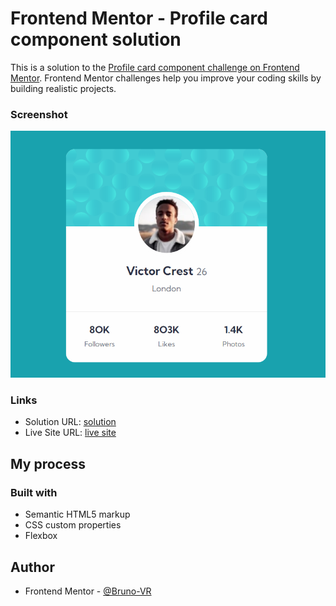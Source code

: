 # Frontend Mentor - Profile card component solution

This is a solution to the [Profile card component challenge on Frontend Mentor](https://www.frontendmentor.io/challenges/profile-card-component-cfArpWshJ). Frontend Mentor challenges help you improve your coding skills by building realistic projects. 

### Screenshot

![](./images/profile-card.png)

### Links

- Solution URL: [solution](https://your-solution-url.com)
- Live Site URL: [live site](https://your-live-site-url.com)

## My process

### Built with

- Semantic HTML5 markup
- CSS custom properties
- Flexbox

## Author

- Frontend Mentor - [@Bruno-VR](https://www.frontendmentor.io/profile/Bruno-VR)
